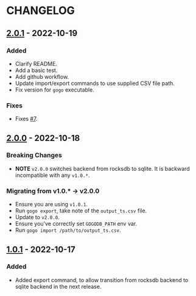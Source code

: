 # CHANGELOG

## [2.0.1](https://github.com/vihu/gogo/releases/tag/v2.0.1) - 2022-10-19

### Added

- Clarify README.
- Add a basic test.
- Add github workflow.
- Update import/export commands to use supplied CSV file path.
- Fix version for `gogo` executable.

### Fixes

- Fixes [#7](https://github.com/vihu/gogo/issues/7).

## [2.0.0](https://github.com/vihu/gogo/releases/tag/v2.0.0) - 2022-10-18

### Breaking Changes

- **NOTE** `v2.0.0` switches backend from rocksdb to sqlite. It is backward
  incompatible with any `v1.0.*`.

### Migrating from v1.0.* -> v2.0.0

- Ensure you are using `v1.0.1`.
- Run `gogo export`, take note of the `output_ts.csv` file.
- Update to `v2.0.0`.
- Ensure you've correctly set `GOGODB_PATH` env var.
- Run `gogo import /path/to/output_ts.csv`.

## [1.0.1](https://github.com/vihu/gogo/releases/tag/v1.0.1) - 2022-10-17

### Added

- Added export command, to allow transition from rocksdb backend to sqlite
  backend in the next release.

